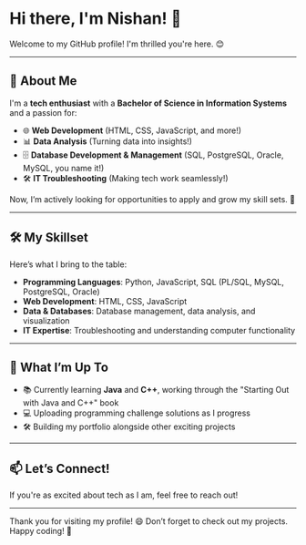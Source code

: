 # Hi there, I'm Nishan! 👋

Welcome to my GitHub profile! I'm thrilled you're here. 😊

---

## 🌟 About Me

I'm a **tech enthusiast** with a **Bachelor of Science in Information Systems** and a passion for:

- 🌐 **Web Development** (HTML, CSS, JavaScript, and more!)
- 📊 **Data Analysis** (Turning data into insights!)
- 🗄️ **Database Development & Management** (SQL, PostgreSQL, Oracle, MySQL, you name it!)
- 🛠️ **IT Troubleshooting** (Making tech work seamlessly!)

Now, I’m actively looking for opportunities to apply and grow my skill sets. 🚀

---

## 🛠️ My Skillset

Here’s what I bring to the table:

- **Programming Languages**: Python, JavaScript, SQL (PL/SQL, MySQL, PostgreSQL, Oracle)
- **Web Development**: HTML, CSS, JavaScript
- **Data & Databases**: Database management, data analysis, and visualization
- **IT Expertise**: Troubleshooting and understanding computer functionality

---

## 🌱 What I’m Up To

- 📚 Currently learning **Java** and **C++**, working through the "Starting Out with Java and C++" book
- 💻 Uploading programming challenge solutions as I progress
- 🛠️ Building my portfolio alongside other exciting projects

---

## 📫 Let’s Connect!

If you're as excited about tech as I am, feel free to reach out! 

---

Thank you for visiting my profile! 😄 Don’t forget to check out my projects. Happy coding! 🚀
